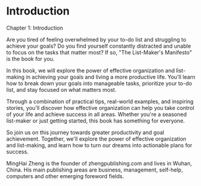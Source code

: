 # Introduction

Chapter 1: Introduction

Are you tired of feeling overwhelmed by your to-do list and struggling to achieve your goals? Do you find yourself constantly distracted and unable to focus on the tasks that matter most? If so, "The List-Maker's Manifesto" is the book for you.

In this book, we will explore the power of effective organization and list-making in achieving your goals and living a more productive life. You'll learn how to break down your goals into manageable tasks, prioritize your to-do list, and stay focused on what matters most.

Through a combination of practical tips, real-world examples, and inspiring stories, you'll discover how effective organization can help you take control of your life and achieve success in all areas. Whether you're a seasoned list-maker or just getting started, this book has something for everyone.

So join us on this journey towards greater productivity and goal achievement. Together, we'll explore the power of effective organization and list-making, and learn how to turn our dreams into actionable plans for success.




MingHai Zheng is the founder of zhengpublishing.com and lives in Wuhan, China. His main publishing areas are business, management, self-help, computers and other emerging foreword fields.
